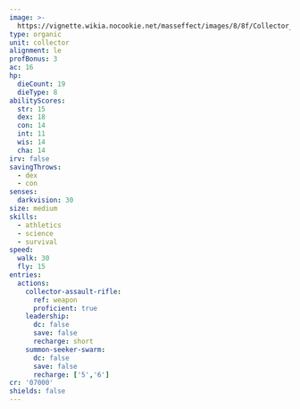 ```yaml
---
image: >-
  https://vignette.wikia.nocookie.net/masseffect/images/8/8f/Collector_CapME3.jpg/revision/latest/scale-to-width-down/335?cb=20121201212047
type: organic
unit: collector
alignment: le
profBonus: 3
ac: 16
hp:
  dieCount: 19
  dieType: 8
abilityScores:
  str: 15
  dex: 18
  con: 14
  int: 11
  wis: 14
  cha: 14
irv: false
savingThrows:
  - dex
  - con
senses:
  darkvision: 30
size: medium
skills:
  - athletics
  - science
  - survival
speed:
  walk: 30
  fly: 15
entries:
  actions:
    collector-assault-rifle:
      ref: weapon
      proficient: true
    leadership:
      dc: false
      save: false
      recharge: short
    summon-seeker-swarm:
      dc: false
      save: false
      recharge: ['5','6']
cr: '07000'
shields: false
---
```

